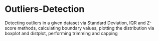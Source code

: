 # Outliers-Detection
Detecting outliers in a given dataset via Standard Deviation, IQR and Z-score methods, calculating boundary values, plotting the distribution via boxplot and distplot, performing trimming and capping
